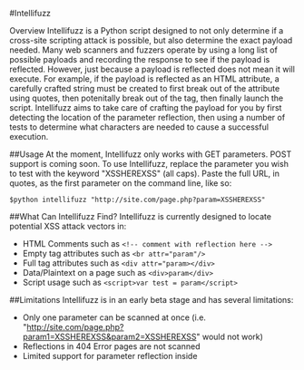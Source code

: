 #Intellifuzz

Overview
Intellifuzz is a Python script designed to not only determine if a cross-site scripting attack is possible, but also determine the exact payload needed.
Many web scanners and fuzzers operate by using a long list of possible payloads and recording the response to see if the payload is reflected. However,
just because a payload is reflected does not mean it will execute. For example, if the payload is reflected as an HTML attribute, a carefully crafted
string must be created to first break out of the attribute using quotes, then potenitally break out of the tag, then finally launch the script.
Intellifuzz aims to take care of crafting the payload for you by first detecting the location of the parameter reflection, then using a number of tests
to determine what characters are needed to cause a successful execution.

##Usage
At the moment, Intellifuzz only works with GET parameters. POST support is coming soon. To use Intellifuzz, replace the parameter you wish to test with the
keyword "XSSHEREXSS" (all caps). Paste the full URL, in quotes, as the first parameter on the command line, like so:

```
$python intellifuzz "http://site.com/page.php?param=XSSHEREXSS"
```

##What Can Intellifuzz Find?
Intellifuzz is currently designed to locate potential XSS attack vectors in:
* HTML Comments such as ```<!-- comment with reflection here -->```
* Empty tag attributes such as ```<br attr="param"/>```
* Full tag attributes such as ```<div attr="param></div>```
* Data/Plaintext on a page such as ```<div>param</div>```
* Script usage such as ```<script>var test = param</script>```

##Limitations
Intellifuzz is in an early beta stage and has several limitations:
* Only one parameter can be scanned at once (i.e. "http://site.com/page.php?param1=XSSHEREXSS&param2=XSSHEREXSS" would not work)
* Reflections in 404 Error pages are not scanned
* Limited support for parameter reflection inside <script> tags
* XSS in HTML tag attributes without double quotes are not supported (i.e. ```<div attr=param></div>``` or ```<div attr='param'></div>```)
* POST data is not yet supported
* Potential false positives